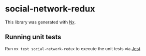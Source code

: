 # social-network-redux

This library was generated with [Nx](https://nx.dev).

## Running unit tests

Run `nx test social-network-redux` to execute the unit tests via [Jest](https://jestjs.io).
